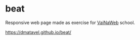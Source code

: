# beat

Responsive web page made as exercise for [VaiNaWeb](https://github.com/VaiNaWeb) school.

https://dmatavel.github.io/beat/
